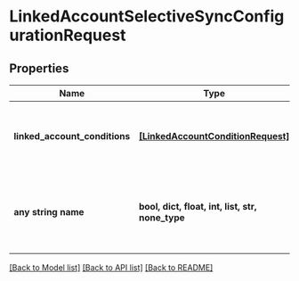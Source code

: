 # LinkedAccountSelectiveSyncConfigurationRequest


## Properties
Name | Type | Description | Notes
------------ | ------------- | ------------- | -------------
**linked_account_conditions** | [**[LinkedAccountConditionRequest]**](LinkedAccountConditionRequest.md) | The conditions belonging to a selective sync. | 
**any string name** | **bool, dict, float, int, list, str, none_type** | any string name can be used but the value must be the correct type | [optional]

[[Back to Model list]](../README.md#documentation-for-models) [[Back to API list]](../README.md#documentation-for-api-endpoints) [[Back to README]](../README.md)


